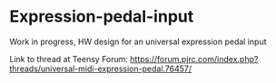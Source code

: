 # Expression-pedal-input
Work in progress, HW design for an universal expression pedal input

Link to thread at Teensy Forum:
https://forum.pjrc.com/index.php?threads/universal-midi-expression-pedal.76457/


